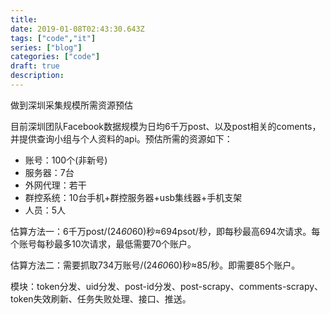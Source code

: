 ```yaml
---
title:  
date: 2019-01-08T02:43:30.643Z
tags: ["code","it"]
series: ["blog"]
categories: ["code"]
draft: true
description:
---
```


做到深圳采集规模所需资源预估

目前深圳团队Facebook数据规模为日均6千万post、以及post相关的coments，并提供查询小组与个人资料的api。预估所需的资源如下：
- 账号：100个(非新号)
- 服务器：7台
- 外网代理：若干
- 群控系统：10台手机+群控服务器+usb集线器+手机支架
- 人员：5人

估算方法一：6千万post/(24*60*60)秒≈694psot/秒，即每秒最高694次请求。每个账号每秒最多10次请求，最低需要70个账户。

估算方法二：需要抓取734万账号/(24*60*60)秒≈85/秒。即需要85个账户。

模块：token分发、uid分发、post-id分发、post-scrapy、comments-scrapy、token失效刷新、任务失败处理、接口、推送。

